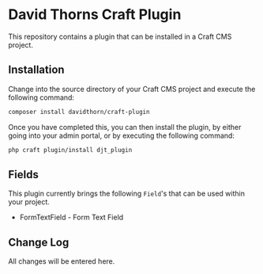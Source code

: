 # David Thorns Craft Plugin

This repository contains a plugin that can be installed in a Craft CMS project.

## Installation

Change into the source directory of your Craft CMS project and execute the following command:

```bash
composer install davidthorn/craft-plugin
```

Once you have completed this, you can then install the plugin, by either going
into your admin portal, or by executing the following command:

```bash
php craft plugin/install djt_plugin
```

## Fields

This plugin currently brings the following `Field`'s that can be used within your project.

* FormTextField - Form Text Field

## Change Log

All changes will be entered here.
